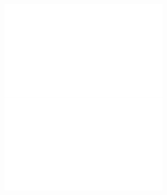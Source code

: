 ![](https://github.com/johnshift/gh-stats/blob/master/generated/overview.svg)
![](https://github.com/johnshift/gh-stats/blob/master/generated/languages.svg)
